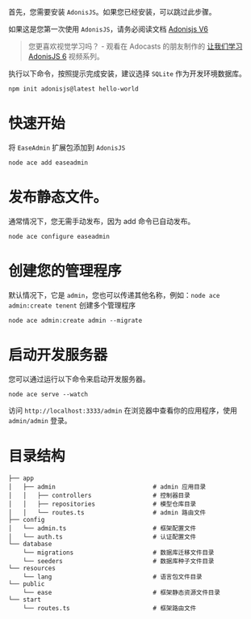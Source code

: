 首先，您需要安装 `AdonisJS`。如果您已经安装，可以跳过此步骤。

如果这是您第一次使用 `AdonisJS`，请务必阅读文档 [Adonisjs V6](https://docs.adonisjs.com/guides/preface/introduction)

> 您更喜欢视觉学习吗？ - 观看在 Adocasts 的朋友制作的 [让我们学习 AdonisJS 6](https://adocasts.com/series/lets-learn-adonisjs-6) 视频系列。

执行以下命令，按照提示完成安装，建议选择 `SQLite` 作为开发环境数据库。

```
npm init adonisjs@latest hello-world
```

# 快速开始

将 `EaseAdmin` 扩展包添加到 `AdonisJS`

```
node ace add easeadmin
```

# 发布静态文件。

通常情况下，您无需手动发布，因为 add 命令已自动发布。

```
node ace configure easeadmin
```

# 创建您的管理程序

默认情况下，它是 `admin`，您也可以传递其他名称，例如：`node ace admin:create tenent` 创建多个管理程序

```
node ace admin:create admin --migrate
```

# 启动开发服务器

您可以通过运行以下命令来启动开发服务器。

```
node ace serve --watch
```

访问 `http://localhost:3333/admin` 在浏览器中查看你的应用程序，使用 `admin/admin` 登录。

# 目录结构

```
├── app
│   ├── admin                           # admin 应用目录
│   │   ├── controllers                 # 控制器目录
│   │   ├── repositories                # 模型仓库目录
│   │   └── routes.ts                   # admin 路由文件
├── config
│   └── admin.ts                        # 框架配置文件
│   └── auth.ts                         # 认证配置文件
└── database
    └── migrations                      # 数据库迁移文件目录
    └── seeders                         # 数据库种子文件目录
└── resources
    └── lang                            # 语言包文件目录
└── public
    └── ease                            # 框架静态资源文件目录
└── start
    └── routes.ts                       # 框架路由文件
```